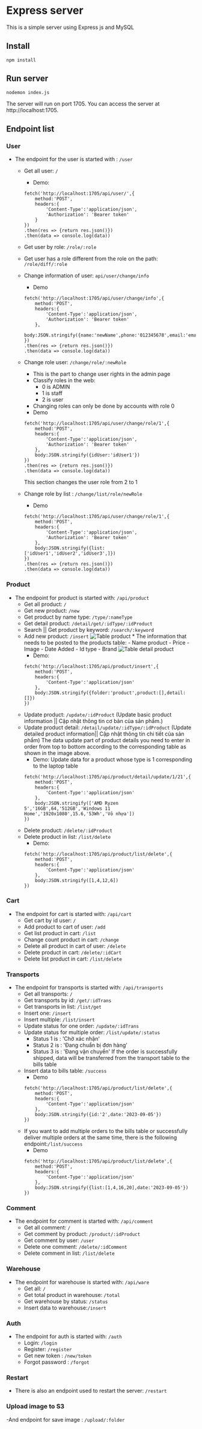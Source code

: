 # Express server
This is a simple server using Express js and MySQL

## Install
```
npm install
```

## Run server

```
nodemon index.js
```
The server will run on port 1705. You can access the server at http://localhost:1705.

## Endpoint list
### User 
- The endpoint for the user is started with : `/user`
    * Get all user: `/`
        * Demo: 
        ```
        fetch('http://localhost:1705/api/user/',{
            method:'POST',
            headers:{
                'Content-Type':'application/json',
                'Authorization': 'Bearer token'
            }
        })
        .then(res => {return res.json()})
        .then(data => console.log(data))
        ```
    * Get user by role: `/role/:role`
    * Get user has a role different from the role on the path: `/role/diff/:role`
    * Change information of user: `api/user/change/info`
        * Demo
        ```
        fetch('http://localhost:1705/api/user/change/info',{
            method:'POST',
            headers:{
                'Content-Type':'application/json',
                'Authorization': 'Bearer token'
            },
            body:JSON.stringify({name:'newName',phone:'012345678',email:'email@gmail.com'})
        })
        .then(res => {return res.json()})
        .then(data => console.log(data))
        ```
    * Change role user: `/change/role/:newRole`
        * This is the part to change user rights in the admin page
         - Classify roles in the web:
            + 0 is ADMIN
            + 1 is staff
            + 2 is user
        * Changing roles can only be done by accounts with role 0
        * Demo
        ```
        fetch('http://localhost:1705/api/user/change/role/1',{
            method:'POST',
            headers:{
                'Content-Type':'application/json',
                'Authorization': 'Bearer token'
            },
            body:JSON.stringify({idUser:'idUser1'})
        })
        .then(res => {return res.json()})
        .then(data => console.log(data))
        ```
        This section changes the user role from 2 to 1

    * Change role by list : `/change/list/role/newRole`
        * Demo
        ```
        fetch('http://localhost:1705/api/user/change/role/1',{
            method:'POST',
            headers:{
                'Content-Type':'application/json',
                'Authorization': 'Bearer token'
            },
            body:JSON.stringify({list:['idUser1','idUser2','idUser3',]})
        })
        .then(res => {return res.json()})
        .then(data => console.log(data))
        ```
### Product
- The endpoint for product is started with: `/api/product`
    * Get all product: `/`
    * Get new product: `/new`
    * Get product by name type: `/type/:nameType`
    * Get detail product: `/detail/get/:idType/:idProduct`
    * Search || Get product by keyword: `/search/:keyword`
    * Add new product: `/insert`
        ![Table product](imgReadme/productTable.png)
            * The information that needs to be posted to the products table:
                - Name product
                - Price
                - Image
                - Date Added
                - Id type
                - Brand
        ![Table detail product](imgReadme/detailProduct.png)
        * Demo:
        ```
        fetch('http://localhost:1705/api/product/insert',{
            method:'POST',
            headers:{
                'Content-Type':'application/json'
            },
            body:JSON.stringify({folder:'product',product:[],detail:[]})
        })
        ```
    * Update product: `/update/:idProduct` (Update basic product information || Cập nhật thông tin cơ bản của sản phẩm.)
    * Update product detail: `/detail/update/:idType/:idProduct` (Update detailed product information|| Cập nhật thông tin chi tiết của sản phẩm)
        The data update part of product details you need to enter in order from top to bottom according to the corresponding table as shown in the image above.
        * Demo:
        Update data for a product whose type is 1 corresponding to the laptop table
        ```
        fetch('http://localhost:1705/api/product/detail/update/1/21',{
            method:'POST',
            headers:{
                'Content-Type':'application/json'
            },
            body:JSON.stringify(['AMD Ryzen 5','16GB',64,'512GB','Windows 11 Home','1920x1080',15.6,'53Wh','Vỏ nhựa'])
        })
        ```
    * Delete product: `/delete/:idProduct`
    * Delete product in list: `/list/delete`
        * Demo:
        ```
        fetch('http://localhost:1705/api/product/list/delete',{
            method:'POST',
            headers:{
                'Content-Type':'application/json'
            },
            body:JSON.stringify([1,4,12,6])
        })
        ```
### Cart
- The endpoint for cart is started with: `/api/cart`
    * Get cart by id user: `/`
    * Add product to cart of user: `/add`
    * Get list product in cart: `/list`
    * Change count product in cart: `/change`
    * Delete all product in cart of user: `/delete`
    * Delete product in cart: `/delete/:idCart`
    * Delete list product in cart: `/list/delete`
### Transports
- The endpoint for transports is started with: `/api/transports`
    * Get all transports: `/`
    * Get transports by id: `/get/:idTrans`
    * Get transports in list: `/list/get`
    * Insert one: `/insert`
    * Insert multiple: `/list/insert`
    * Update status for one order: `/update/:idTrans`
    * Update status for multiple order: `/list/update/:status`
        * Status 1 is : 'Chờ xác nhận'
        * Status 2 is : 'Đang chuẩn bị đơn hàng'
        * Status 3 is : 'Đang vận chuyển'
    If the order is successfully shipped, data will be transferred from the transport table to the bills table
    * Insert data to bills table: `/success`
        * Demo
        ```
        fetch('http://localhost:1705/api/product/list/delete',{
            method:'POST',
            headers:{
                'Content-Type':'application/json'
            },
            body:JSON.stringify({id:'2',date:'2023-09-05'})
        })
        ```
    * If you want to add multiple orders to the bills table or successfully deliver multiple orders at the same time,
        there is the following endpoint:`/list/success`
        * Demo
        ```
        fetch('http://localhost:1705/api/product/list/delete',{
            method:'POST',
            headers:{
                'Content-Type':'application/json'
            },
            body:JSON.stringify({list:[1,4,16,20],date:'2023-09-05'})
        })
        ```


### Comment
- The endpoint for comment is started with: `/api/comment`
    * Get all comment: `/`
    * Get comment by product: `/product/:idProduct`
    * Get comment by user: `/user`
    * Delete one comment: `/delete/:idComment`
    * Delete comment in list: `/list/delete`
### Warehouse
- The endpoint for warehouse is started with: `/api/ware`
    * Get all: `/`
    * Get total product in warehouse: `/total`
    * Get warehouse by status: `/status`
    * Insert data to warehouse:`/insert`
### Auth
- The endpoint for auth is started with: `/auth`
    * Login: `/login`
    * Register: `/register`
    * Get new token : `/new/token`
    * Forgot password : `/forgot`
### Restart
- There is also an endpoint used to restart the server: `/restart`
### Upload image to S3
-And endpoint for save image : `/upload/:folder`